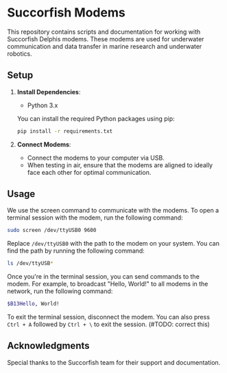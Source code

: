 # Succorfish Modems

This repository contains scripts and documentation for working with Succorfish Delphis modems. These modems are used for underwater communication and data transfer in marine research and underwater robotics.

## Setup

1. **Install Dependencies**:
   - Python 3.x

   You can install the required Python packages using pip:
   ```sh
   pip install -r requirements.txt
   ```

2. **Connect Modems**:
   - Connect the modems to your computer via USB.
   - When testing in air, ensure that the modems are aligned to ideally face each other for optimal communication.

## Usage
We use the screen command to communicate with the modems. To open a terminal session with the modem, run the following command:
```sh
sudo screen /dev/ttyUSB0 9600
```
Replace `/dev/ttyUSB0` with the path to the modem on your system. You can find the path by running the following command:
```sh
ls /dev/ttyUSB*
```
Once you're in the terminal session, you can send commands to the modem. For example, to broadcast "Hello, World!" to all modems in the network, run the following command:
```sh
$B13Hello, World!
```
To exit the terminal session, disconnect the modem. You can also press `Ctrl + A` followed by `Ctrl + \` to exit the session. (#TODO: correct this)

## Acknowledgments
Special thanks to the Succorfish team for their support and documentation.